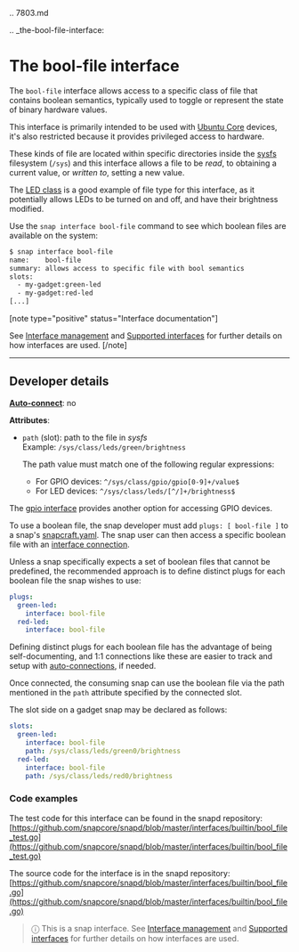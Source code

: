 .. 7803.md

.. _the-bool-file-interface:

# The bool-file interface

The `bool-file` interface allows access to a specific class of file that contains boolean semantics, typically used to toggle or represent the state of binary hardware values.

This interface is primarily intended to be used with [Ubuntu Core](glossary.md#the-bool-file-interface-heading--ubuntu-core) devices, it's also restricted because it provides privileged access to hardware.

These kinds of file are located within specific directories inside the [sysfs](https://man7.org/linux/man-pages/man5/sysfs.5.html) filesystem (`/sys`) and this  interface allows a file to be _read_, to obtaining a current value, or _written to_, setting a new value.

The [LED class](https://www.kernel.org/doc/html/latest/leds/leds-class.html) is a good example of file type for this interface, as it potentially allows LEDs to be turned on and off, and have their brightness modified.

Use the  `snap interface bool-file` command to see which boolean files are available on the system:

```bash
$ snap interface bool-file
name:    bool-file
summary: allows access to specific file with bool semantics
slots:
  - my-gadget:green-led
  - my-gadget:red-led
[...]
```

[note type="positive" status="Interface documentation"]

See [Interface management](interface-management.md) and [Supported interfaces](supported-interfaces.md) for further details on how interfaces are used.
[/note]

---

<h2 id='the-bool-file-interface-heading--dev-details'>Developer details </h2>


**[Auto-connect](interface-management.md#the-bool-file-interface-heading--auto-connections)**: no</br>

**Attributes**:
 * `path` (slot): path to the file in _sysfs_</br>
     Example: `/sys/class/leds/green/brightness`</br>

   The path value must match one of the following regular expressions:</br>
   - For GPIO devices:
 `^/sys/class/gpio/gpio[0-9]+/value$`</br>
   - For LED devices: `^/sys/class/leds/[^/]+/brightness$`

The [gpio interface](the-gpio-interface.md)  provides another option for accessing GPIO devices.

To use a boolean file, the snap developer must add `plugs: [ bool-file ]` to a snap's [snapcraft.yaml](the-snapcraft-yaml-schema.md). The snap user can then access a specific boolean file with an [interface connection](interface-management.md#the-bool-file-interface-heading--manual-connections).

Unless a snap specifically expects a set of boolean files that cannot be predefined, the recommended approach is to define distinct plugs for each boolean file the snap wishes to use:

```yaml
plugs:
  green-led:
    interface: bool-file
  red-led:
    interface: bool-file
```

Defining distinct plugs for each boolean file has the advantage of being self-documenting, and 1:1  connections like these are easier to track and setup with [auto-connections](the-interface-auto-connection-mechanism.md), if needed.

Once connected, the consuming snap can use the boolean file via the path mentioned in the `path` attribute specified by the connected slot.

The slot side on a gadget snap may be declared as follows:

```yaml
slots:
  green-led:
    interface: bool-file
    path: /sys/class/leds/green0/brightness
  red-led:
    interface: bool-file
    path: /sys/class/leds/red0/brightness
```

### Code examples

The test code for this interface can be found in the snapd repository:</br>
[https://github.com/snapcore/snapd/blob/master/interfaces/builtin/bool_file_test.go](https://github.com/snapcore/snapd/blob/master/interfaces/builtin/bool_file_test.go)

The source code for the interface is in the snapd repository:</br>
[https://github.com/snapcore/snapd/blob/master/interfaces/builtin/bool_file.go](https://github.com/snapcore/snapd/blob/master/interfaces/builtin/bool_file.go)

> ⓘ  This is a snap interface. See [Interface management](interface-management.md) and [Supported interfaces](supported-interfaces.md) for further details on how interfaces are used.